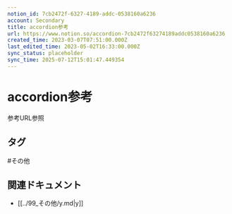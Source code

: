 ```yaml
---
notion_id: 7cb2472f-6327-4189-addc-0538160a6236
account: Secondary
title: accordion参考
url: https://www.notion.so/accordion-7cb2472f63274189addc0538160a6236
created_time: 2023-03-07T07:51:00.000Z
last_edited_time: 2023-05-02T16:33:00.000Z
sync_status: placeholder
sync_time: 2025-07-12T15:01:47.449354
---
```

# accordion参考

参考URL参照

## タグ

#その他 

## 関連ドキュメント

- [[../99_その他/y.md|y]]
